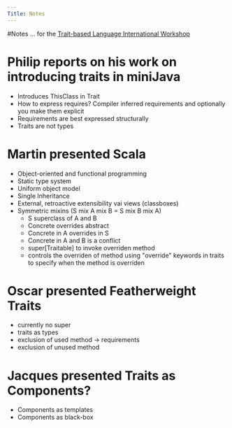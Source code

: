 ```yaml
---
Title: Notes
---
```

#Notes
... for the [Trait-based Language International Workshop](%base_url%/wiki/events/traitbasedlanguageinternationalworkshop)

# Philip reports on his work on introducing traits in miniJava

-  Introduces ThisClass in Trait
-  How to express requires? Compiler inferred requirements and optionally you make them explicit
-  Requirements are best expressed structurally
-  Traits are not types

# Martin presented Scala

-  Object-oriented and functional programming
-  Static type system
-  Uniform object model 
-  Single Inheritance
-  External, retroactive extensibility vai views (classboxes)
-  Symmetric mixins (S mix A mix B = S mix B mix A)
	-  S superclass of A and B
	-  Concrete overrides abstract
	-  Concrete in A overrides in S
	-  Concrete in A and B is a conflict
	-  super[Traitable] to invoke overriden method
	-  controls the overriden of method using "override" keywords in traits to specify when the method is overriden


# Oscar presented Featherweight Traits

-  currently no super
-  traits as types
-  exclusion of used method -> requirements
-  exclusion of unused method 

# Jacques presented Traits as Components?

-  Components as templates
-  Components as black-box
